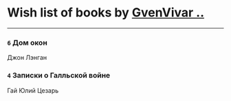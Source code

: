 # Wish list of books by [GvenVivar ..](https://www.facebook.com/app_scoped_user_id/158266434925901/)
---

### `6` Дом окон
Джон Лэнган

### `4` Записки о Галльской войне
Гай Юлий Цезарь

